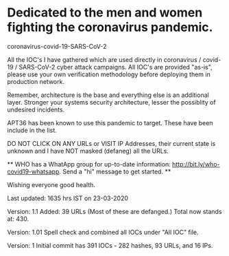 # Dedicated to the men and women fighting the coronavirus pandemic.

coronavirus-covid-19-SARS-CoV-2

All the IOC's I have gathered which are used directly in coronavirus / covid-19 / SARS-CoV-2 cyber attack campaigns. All IOC's are provided "as-is", please use your own verification methodology before deploying them in production network.

Remember, architecture is the base and everything else is an additional layer. Stronger your systems security architecture, lesser the possiblity of undesired incidents.

APT36 has been known to use this pandemic to target. These have been include in the list.

DO NOT CLICK  ON ANY URLs or VISIT IP Addresses, their current state is unknown and I have NOT masked (defaneg) all the URLs.

** WHO has a WhatApp group for up-to-date information: http://bit.ly/who-covid19-whatsapp. Send a "hi" message to get started. **

Wishing everyone good health.


Last updated: 1635 hrs IST on 23-03-2020

Version: 1.1
Added: 39 URLs (Most of these are defanged.) Total now stands at: 430.

Version: 1.01
Spell check and combined all IOCs under "All IOC" file.

Version: 1
Initial commit has 391 IOCs - 282 hashes, 93 URLs, and 16 IPs.

